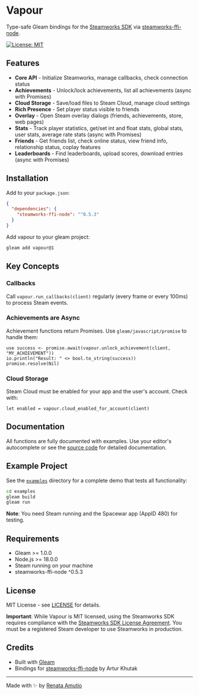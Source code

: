 # Vapour

Type-safe Gleam bindings for the [Steamworks SDK](https://partner.steamgames.com/doc/sdk/api) via [steamworks-ffi-node](https://github.com/ArtyProf/steamworks-ffi-node).

[![License: MIT](https://img.shields.io/badge/License-MIT-blue.svg)](https://opensource.org/licenses/MIT)

## Features

- **Core API** - Initialize Steamworks, manage callbacks, check connection status
- **Achievements** - Unlock/lock achievements, list all achievements (async with Promises)
- **Cloud Storage** - Save/load files to Steam Cloud, manage cloud settings
- **Rich Presence** - Set player status visible to friends
- **Overlay** - Open Steam overlay dialogs (friends, achievements, store, web pages)
- **Stats** - Track player statistics, get/set int and float stats, global stats, user stats, average rate stats (async with Promises)
- **Friends** - Get friends list, check online status, view friend info, relationship status, coplay features
- **Leaderboards** - Find leaderboards, upload scores, download entries (async with Promises)

## Installation

Add to your `package.json`:

```json
{
  "dependencies": {
    "steamworks-ffi-node": "^0.5.3"
  }
}
```

Add vapour to your gleam project:

```bash
gleam add vapour@1
```

## Key Concepts

### Callbacks
Call `vapour.run_callbacks(client)` regularly (every frame or every 100ms) to process Steam events.

### Achievements are Async
Achievement functions return Promises. Use `gleam/javascript/promise` to handle them:

```gleam
use success <- promise.await(vapour.unlock_achievement(client, "MY_ACHIEVEMENT"))
io.println("Result: " <> bool.to_string(success))
promise.resolve(Nil)
```

### Cloud Storage
Steam Cloud must be enabled for your app and the user's account. Check with:

```gleam
let enabled = vapour.cloud_enabled_for_account(client)
```

## Documentation

All functions are fully documented with examples. Use your editor's autocomplete or see the [source code](./src/vapour.gleam) for detailed documentation.

## Example Project

See the [`examples`](./examples) directory for a complete demo that tests all functionality:

```bash
cd examples
gleam build
gleam run
```

**Note**: You need Steam running and the Spacewar app (AppID 480) for testing.

## Requirements

- Gleam >= 1.0.0
- Node.js >= 18.0.0
- Steam running on your machine
- steamworks-ffi-node ^0.5.3

## License

MIT License - see [LICENSE](./LICENSE) for details.

**Important**: While Vapour is MIT licensed, using the Steamworks SDK requires compliance with the [Steamworks SDK License Agreement](https://partner.steamgames.com/doc/sdk/api). You must be a registered Steam developer to use Steamworks in production.

## Credits

- Built with [Gleam](https://gleam.run)
- Bindings for [steamworks-ffi-node](https://github.com/ArtyProf/steamworks-ffi-node) by Artur Khutak

---

Made with ✨ by [Renata Amutio](https://github.com/renatillas)
